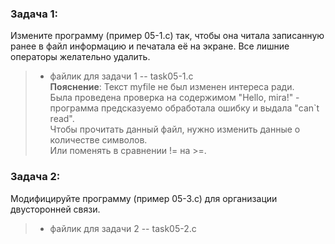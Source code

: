 ### Задача 1: 
Измените программу (пример 05-1.c) так, чтобы она читала записанную ранее в файл информацию и печатала её на экране. Все лишние операторы желательно удалить.   
> * файлик для задачи 1 -- task05-1.c   
__Пояснение__: 
Текст myfile не был изменен интереса ради.   
Была проведена проверка на содержимом "Hello, mira!"  - программа предсказуемо обработала ошибку и выдала "can`t read".  
Чтобы прочитать данный файл, нужно изменить данные о количестве символов.  
Или поменять в сравнении != на >=.  

### Задача 2: 
Модифицируйте программу (пример 05-3.с) для организации двусторонней связи. 
> * файлик для задачи 2 -- task05-2.c   
 

